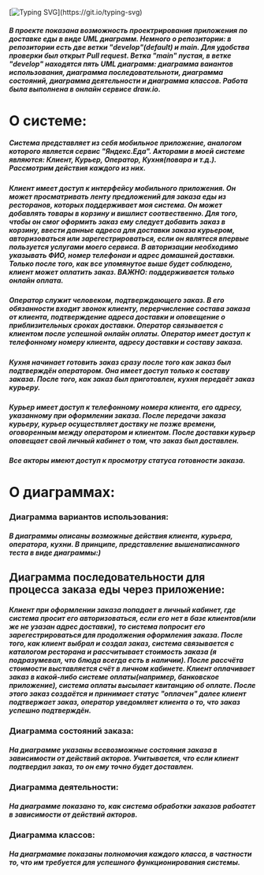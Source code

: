 [![Typing SVG](https://readme-typing-svg.herokuapp.com?color=%2336BCF7&lines=Welcome+to+my+project+!)](https://git.io/typing-svg)


#####  В проекте показана возможность проектрирования приложения по доставке еды в виде UML диаграмм. Немного о репозитории: в репозитории есть две ветки "develop"(default) и main. Для удобства проверки был открыт Pull request. Ветка "main" пустая, в ветке "develop" находятся пять UML диаграмм: диаграмма ваиантов использования, диаграмма последовательноти, диаграмма состояний, диаграмма деятельности и диаграмма классов. Работа была выполнена в онлайн сервисе draw.io. 

# О системе:

#####   Система представляет из себя мобильное приложение, аналогом которого является сервис "Яндекс.Еда". Акторами в моей системе являются: Клиент, Курьер, Оператор, Кухня(повара и т.д.). Рассмотрим действия каждого из них.
#####   Клиент имеет доступ к интерфейсу мобильного приложения. Он может просматривать ленту предложений для заказа еды из ресторанов, которых поддерживает моя система. Он может добавлять товары в корзину и вишлист соотвественно. Для того, чтобы он смог оформить заказ ему следует добавить заказ в корзину, ввести данные адреса для доставки заказа курьером, авторизоваться или зарегестрироваться, если он являтеся впервые пользуется услугами моего сервиса. В авторизации необходимо указывать ФИО, номер телефонаи и адрес домашней доставки. Только после того, как все упомянутое выше будет соблюдено, клиент может оплатить заказ. ВАЖНО: поддерживается только онлайн оплата.
#####   Оператор служит человеком, подтверждающего заказ. В его обязанности входит звонок клиенту, перерчисление состава заказа от клиента, подтверждение адреса доставки и оповещение о приблизительных сроках доставки. Оператор связывается с клиентом после успешной онлайн оплаты. Оператор имеет доступ к телефонному номеру клиента, адресу доставки и составу заказа.
#####   Кухня начинает готовить заказ сразу после того как заказ был подтверждён оператором. Она имеет доступ только к составу заказа. После того, как заказ был приготовлен, кухня передаёт заказ курьеру.
#####   Курьер имеет доступ к телефонному номера клиента, его адресу, указанному при оформлении заказа. После передачи заказа курьеру, курьер осуществляет доствку не позже времени, оговоренным между оператором и клиентом. После доставки курьер оповещает свой личный кабинет о том, что заказ был доставлен.
#####   Все акторы имеют доступ к просмотру статуса готовности заказа.

# О диаграммах:

###     Диаграмма вариантов использования:
#####   В диаграммы описаны возможные действия клиента, курьера, оператора, кухни. В принципе, представление вышенаписанного теста в виде диаграммы:)

##      Диаграмма последовательности для процесса заказа еды через приложение:
#####   Клиент при оформлении заказа попадает в личный кабинет, где система просит его авторизоваться, если его нет в базе клиентов(или же не узазан адрес доставки), то система попросит его зарегестрироваться для продолжения оформления заказа. После того, как клиент выбрал и создал заказ, система связывается с каталогом ресторана и рассчитывает стоимость заказа (я подразумевал, что блюда всегда есть в наличии). После рассчёта стоимости выставляется счёт в личном кабинете. Клиент оплачивает заказ в какой-либо системе оплаты(например, банковское приложение), система оплаты высылает квитанцию об оплате. После этого заказ создаётся и принимает статус "оплачен" далее клиент подтвержает заказ, оператор уведомляет клиента о то, что заказ успешно подтверждён.

### Диаграмма состояний заказа:
##### На диаграмме указаны всевозможные состояния заказа в зависимости от действий акторов. Учитывается, что если клиент подтвердил заказ, то он ему точно будет доставлен.

### Диаграмма деятельности:
##### На диаграмме показано то, как система обработки заказов рабоатет в зависимости от действий акторов.

### Диаграмма классов: 
##### На диагрмамме показаны полномочия каждого класса, в частности то, что им требуется для успешного функционирования системы.
